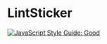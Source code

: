 # LintSticker

[![JavaScript Style Guide: Good](https://img.shields.io/badge/code%20style-LintSticker-brightgreen.svg?style=flat)](https://github.com/MimoSaha/LintSticker "JavaScript The Good Parts")
